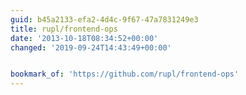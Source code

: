 ```yaml
---
guid: b45a2133-efa2-4d4c-9f67-47a7831249e3
title: rupl/frontend-ops
date: '2013-10-18T08:34:52+00:00'
changed: '2019-09-24T14:43:49+00:00'


bookmark_of: 'https://github.com/rupl/frontend-ops'
---
```




